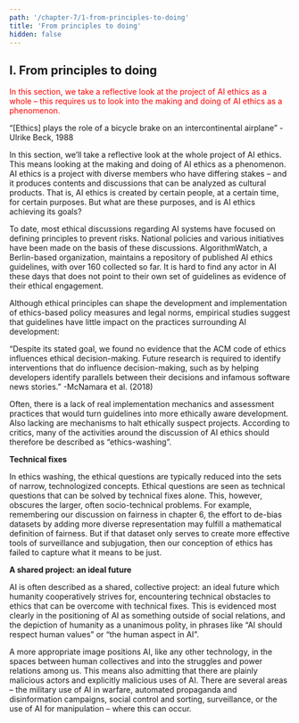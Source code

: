 ```yaml
---
path: '/chapter-7/1-from-principles-to-doing'
title: 'From principles to doing'
hidden: false
---
```


<styled-text>

## I. From principles to doing

<p style="color:red;">In this section, we take a reflective look at the project of AI ethics as a whole – this requires us to look into the making and doing of AI ethics as a phenomenon. </p>

“[Ethics] plays the role of a bicycle brake on an intercontinental airplane”
-Ulrike Beck, 1988

In this section, we’ll take a reflective look at the whole project of AI ethics. This means looking at the making and doing of AI ethics as a phenomenon. AI ethics is a project with diverse members who have differing stakes – and it produces contents and discussions that can be analyzed as cultural products. That is, AI ethics is created by certain people, at a certain time, for certain purposes. But what are these purposes, and is AI ethics achieving its goals?

To date, most ethical discussions regarding AI systems have focused on defining principles to prevent risks. National policies and various initiatives have been made on the basis of these discussions. AlgorithmWatch, a Berlin-based organization, maintains a repository of published AI ethics guidelines, with over 160 collected so far. It is hard to find any actor in AI these days that does not point to their own set of guidelines as evidence of their ethical engagement.

Although ethical principles can shape the development and implementation of ethics-based policy measures and legal norms, empirical studies suggest that guidelines have little impact on the practices surrounding AI development:

“Despite its stated goal, we found no evidence that the ACM code of ethics influences ethical decision-making. Future research is required to identify interventions that do influence decision-making, such as by helping developers identify parallels between their decisions and infamous software news stories.”
-McNamara et al. (2018)

</styled-text>


<text-box name="What is ethics-washing?">

Often, there is a lack of real implementation mechanics and assessment practices that would turn guidelines into more ethically aware development. Also lacking are mechanisms to halt ethically suspect projects. According to critics, many of the activities around the discussion of AI ethics should therefore be described as “ethics-washing”.

**Technical fixes**

In ethics washing, the ethical questions are typically reduced into the sets of narrow, technologized concepts. Ethical questions are seen as technical questions that can be solved by technical fixes alone. This, however, obscures the larger, often socio-technical problems. For example, remembering our discussion on fairness in chapter 6, the effort to de-bias datasets by adding more diverse representation may fulfill a mathematical definition of fairness. But if that dataset only serves to create more effective tools of surveillance and subjugation, then our conception of ethics has failed to capture what it means to be just.

**A shared project: an ideal future**

AI is often described as a shared, collective project: an ideal future which humanity cooperatively strives for, encountering technical obstacles to ethics that can be overcome with technical fixes. This is evidenced most clearly in the positioning of AI as something outside of social relations, and the depiction of humanity as a unanimous polity, in phrases like “AI should respect human values” or “the human aspect in AI”.

A more appropriate image positions AI, like any other technology, in the spaces between human collectives and into the struggles and power relations among us. This means also admitting that there are plainly malicious actors and explicitly malicious uses of AI. There are several areas – the military use of AI in warfare, automated propaganda and disinformation campaigns, social control and sorting, surveillance, or the use of AI for manipulation – where this can occur.


</text-box>

